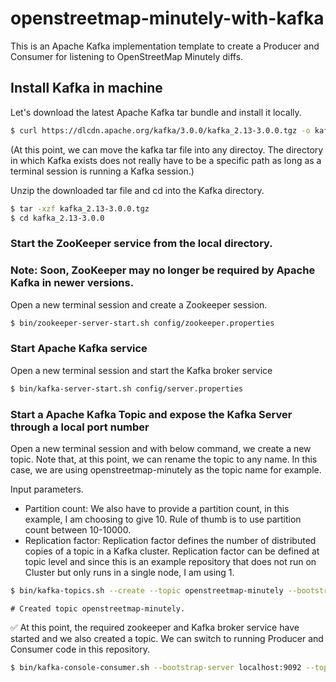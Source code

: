 # openstreetmap-minutely-with-kafka 

This is an Apache Kafka implementation template to create a Producer and Consumer for listening to OpenStreetMap Minutely diffs.


## Install Kafka in machine

Let's download the latest Apache Kafka tar bundle and install it locally.

```sh
$ curl https://dlcdn.apache.org/kafka/3.0.0/kafka_2.13-3.0.0.tgz -o kafka_2.13-3.0.0.tgz
```


(At this point, we can move the kafka tar file into any directoy. The directory in which Kafka exists does not really have to be a specific path as long as a terminal session is running a Kafka session.)

Unzip the downloaded tar file and cd into the Kafka directory. 

```sh
$ tar -xzf kafka_2.13-3.0.0.tgz
$ cd kafka_2.13-3.0.0
```


### Start the ZooKeeper service from the local directory.

### Note: Soon, ZooKeeper may no longer be required by Apache Kafka in newer versions.

Open a new terminal session and create a Zookeeper session.

```sh
$ bin/zookeeper-server-start.sh config/zookeeper.properties
```


### Start Apache Kafka service

Open a new terminal session and start the Kafka broker service

```sh
$ bin/kafka-server-start.sh config/server.properties
```

### Start a Apache Kafka Topic and expose the Kafka Server through a local port number

Open a new terminal session and with below command, we create a new topic. Note that, at this point, we can rename the topic to any name. In this case, we are using openstreetmap-minutely as the topic name for example. 


Input parameters.
- Partition count: We also have to provide a partition count, in this example, I am choosing to give 10. Rule of thumb is to use partition count between 10-10000.
- Replication factor: Replication factor defines the number of distributed copies of a topic in a Kafka cluster. Replication factor can be defined at topic level and since this is an example repository that does not run on Cluster but only runs in a single node, I am using 1.


```sh
$ bin/kafka-topics.sh --create --topic openstreetmap-minutely --bootstrap-server localhost:9092 --partitions 10 --replication-factor 1
```

```log
# Created topic openstreetmap-minutely.
```

✅ At this point, the required zookeeper and Kafka broker service have started and we also created a topic. We can switch to running Producer and Consumer code in this repository.



<!-- Check for messages published into a topic from the beginning -->

```sh
$ bin/kafka-console-consumer.sh --bootstrap-server localhost:9092 --topic openstreetmap-minutely --from-beginning
```
